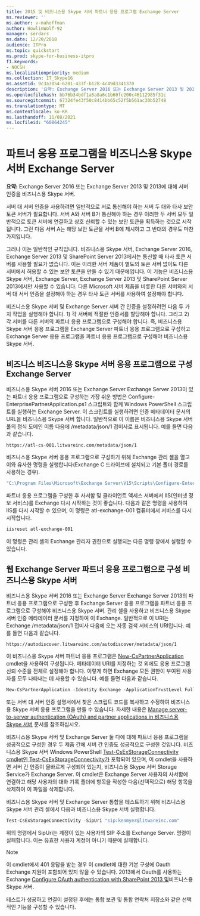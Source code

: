 ```yaml
---
title: 2015 및 비즈니스용 Skype 서버 파트너 응용 프로그램 Exchange Server
ms.reviewer: ''
ms.author: v-mahoffman
author: HowlinWolf-92
manager: serdars
ms.date: 12/20/2018
audience: ITPro
ms.topic: quickstart
ms.prod: skype-for-business-itpro
f1.keywords:
- NOCSH
ms.localizationpriority: medium
ms.collection: IT_Skype16
ms.assetid: 9c3a3054-6201-433f-b128-4c49d3341370
description: '요약: Exchange Server 2016 또는 Exchange Server 2013 및 2013에 대해 서버 인증을 서버 비즈니스용 Skype 서버.'
ms.openlocfilehash: bb76b34bdf1a5a8a6c1b60fc200c46112985f31c
ms.sourcegitcommit: 67324fe43f50c8414bb65c52f5b561ac30b52748
ms.translationtype: MT
ms.contentlocale: ko-KR
ms.lasthandoff: 11/08/2021
ms.locfileid: "60864245"
---
```

# <a name="configure-partner-applications-in-skype-for-business-server-and-exchange-server"></a>파트너 응용 프로그램을 비즈니스용 Skype 서버 Exchange Server
 
**요약:** Exchange Server 2016 또는 Exchange Server 2013 및 2013에 대해 서버 인증을 비즈니스용 Skype 서버.
  
서버 대 서버 인증을 사용하려면 일반적으로 서로 통신해야 하는 서버 두 대와 타사 보안 토큰 서버가 필요합니다. 서버 A와 서버 B가 통신해야 하는 경우 이러한 두 서버 모두 일반적으로 토큰 서버에 연결하고 상호 신뢰할 수 있는 보안 토큰을 획득하는 것으로 시작됩니다. 그런 다음 서버 A는 해당 보안 토큰을 서버 B에 제시하고 그 반대의 경우도 마찬가지입니다.
  
그러나 이는 일반적인 규칙입니다. 비즈니스용 Skype 서버, Exchange Server 2016, Exchange Server 2013 및 SharePoint Server 2013에서는 통신할 때 타사 토큰 서버를 사용할 필요가 없습니다. 이는 이러한 서버 제품이 별도의 토큰 서버 없이도 다른 서버에서 허용할 수 있는 보안 토큰을 만들 수 있기 때문에입니다. 이 기능은 비즈니스용 Skype 서버, Exchange Server, Exchange Server 2013 및 SharePoint Server 2013에서만 사용할 수 있습니다. 다른 Microsoft 서버 제품을 비롯한 다른 서버와의 서버 대 서버 인증을 설정해야 하는 경우 타사 토큰 서버를 사용하여 설정해야 합니다.
  
비즈니스용 Skype 서버 및 Exchange Server 서버 간 인증을 설정하려면 다음 두 가지 작업을 실행해야 합니다. 1) 각 서버에 적절한 인증서를 할당해야 합니다. 그리고 2) 각 서버를 다른 서버의 파트너 응용 프로그램으로 구성해야 합니다. 즉, 비즈니스용 Skype 서버 응용 프로그램을 Exchange Server 파트너 응용 프로그램으로 구성하고 Exchange Server 응용 프로그램을 파트너 응용 프로그램으로 구성해야 비즈니스용 Skype 서버.
  
## <a name="configuring-skype-for-business-server-to-be-a-partner-application-for-exchange-server"></a>비즈니스 비즈니스용 Skype 서버 응용 프로그램으로 구성 Exchange Server

비즈니스용 Skype 서버 2016 또는 Exchange Server Exchange Server 2013이 있는 파트너 응용 프로그램으로 구성하는 가장 쉬운 방법은 Configure-EnterprisePartnerApplication.ps1 스크립트와 함께 Windows PowerShell 스크립트를 실행하는 Exchange Server. 이 스크립트를 실행하려면 인증 메타데이터 문서의 URL을 비즈니스용 Skype 서버 합니다. 일반적으로 이 이름은 비즈니스용 Skype 서버 풀의 정식 도메인 이름 다음에 /metadata/json/1 접미사로 표시됩니다. 예를 들면 다음과 같습니다.
  
```console
https://atl-cs-001.litwareinc.com/metadata/json/1
```

비즈니스용 Skype 서버 응용 프로그램으로 구성하기 위해 Exchange 관리 셸을 열고 이와 유사한 명령을 실행합니다(Exchange C 드라이브에 설치되고 기본 폴더 경로를 사용하는 경우).
  
```powershell
"C:\Program Files\Microsoft\Exchange Server\V15\Scripts\Configure-EnterprisePartnerApplication.ps1 -AuthMetaDataUrl 'https://atl-cs-001.litwareinc.com/metadata/json/1' -ApplicationType Lync"
```

파트너 응용 프로그램을 구성한 후 사서함 및 클라이언트 액세스 서버에서 IIS(인터넷 정보 서비스)를 Exchange 다시 시작하는 것이 좋습니다. 다음과 같은 명령을 사용하여 IIS를 다시 시작할 수 있으며, 이 명령은 atl-exchange-001 컴퓨터에서 서비스를 다시 시작합니다.
  
```powershell
iisreset atl-exchange-001
```

이 명령은 관리 셸의 Exchange 관리자 권한으로 실행되는 다른 명령 창에서 실행할 수 있습니다.
  
## <a name="configuring-exchange-server-to-be-a-partner-application-for-skype-for-business-server"></a>웹 Exchange Server 파트너 응용 프로그램으로 구성 비즈니스용 Skype 서버

비즈니스용 Skype 서버 2016 또는 Exchange Server Exchange Server 2013의 파트너 응용 프로그램으로 구성한 후 Exchange Server 응용 프로그램을 파트너 응용 프로그램으로 구성해야 비즈니스용 Skype 서버. 관리 셸을 사용하고 비즈니스용 Skype 서버 인증 메타데이터 문서를 지정하여 이 Exchange. 일반적으로 이 URI는 Exchange /metadata/json/1 접미사 다음에 오는 자동 검색 서비스의 URI입니다. 예를 들면 다음과 같습니다.
  
```console
https://autodiscover.litwareinc.com/autodiscover/metadata/json/1
```

이 비즈니스용 Skype 서버 파트너 응용 프로그램은 [New-CsPartnerApplication](/powershell/module/skype/new-cspartnerapplication?view=skype-ps) cmdlet을 사용하여 구성됩니다. 메타데이터 URI를 지정하는 것 외에도 응용 프로그램 신뢰 수준을 전체로 설정해야 합니다. 이렇게 하면 Exchange 모든 권한이 부여된 사용자를 모두 나타내는 데 사용할 수 있습니다. 예를 들면 다음과 같습니다.
  
```powershell
New-CsPartnerApplication -Identity Exchange -ApplicationTrustLevel Full -MetadataUrl "https://autodiscover.litwareinc.com/autodiscover/metadata/json/1"
```

또는 서버 대 서버 인증 설명서에서 찾은 스크립트 코드를 복사하고 수정하여 비즈니스용 Skype 서버 응용 프로그램을 만들 수 있습니다. 자세한 내용은 [Manage server-to-server authentication (OAuth) and partner applications in 비즈니스용 Skype 서버](../../manage/authentication/server-to-server-and-partner-applications.md) 문서를 참조하십시오.
  
비즈니스용 Skype 서버 및 Exchange Server 둘 다에 대해 파트너 응용 프로그램을 성공적으로 구성한 경우 두 제품 간에 서버 간 인증도 성공적으로 구성한 것입니다. 비즈니스용 Skype 서버 Windows PowerShell [Test-CsExStorageConnectivity cmdlet인 Test-CsExStorageConnectivity가](/powershell/module/skype/test-csexstorageconnectivity?view=skype-ps) 포함되어 있으며, 이 cmdlet을 사용하면 서버 간 인증이 올바르게 구성되어 있는지, 비즈니스용 Skype 서버 Storage Service가 Exchange Server. 이 cmdlet은 Exchange Server 사용자의 사서함에 연결하고 해당 사용자의 대화 기록 폴더에 항목을 작성한 다음(선택적으로) 해당 항목을 삭제하여 이 파일을 삭제합니다.
  
비즈니스용 Skype 서버 및 Exchange Server 통합을 테스트하기 위해 비즈니스용 Skype 서버 관리 셸에서 다음과 비즈니스용 Skype 서버 실행합니다.
  
```powershell
Test-CsExStorageConnectivity -SipUri "sip:kenmyer@litwareinc.com"
```

위의 명령에서 SipUri는 계정이 있는 사용자의 SIP 주소를 Exchange Server. 명령이 실패합니다. 이는 유효한 사용자 계정이 아니기 때문에 실패합니다.
  
> [!NOTE]
> 이 cmdlet에서 401 응답을 받는 경우 이 cmdlet에 대한 기본 구성에 Oauth Exchange 지원이 포함되어 있지 않을 수 있습니다. 2013에서 Oauth를 사용하는 Exchange [Configure OAuth authentication with SharePoint 2013 및](/exchange/configure-oauth-authentication-with-sharepoint-2013-and-lync-2013-exchange-2013-help)비즈니스용 Skype 서버. 
  
테스트가 성공하고 연결이 설정된 후에는 통합 보관 및 통합 연락처 저장소와 같은 선택적인 기능을 구성할 수 있습니다.